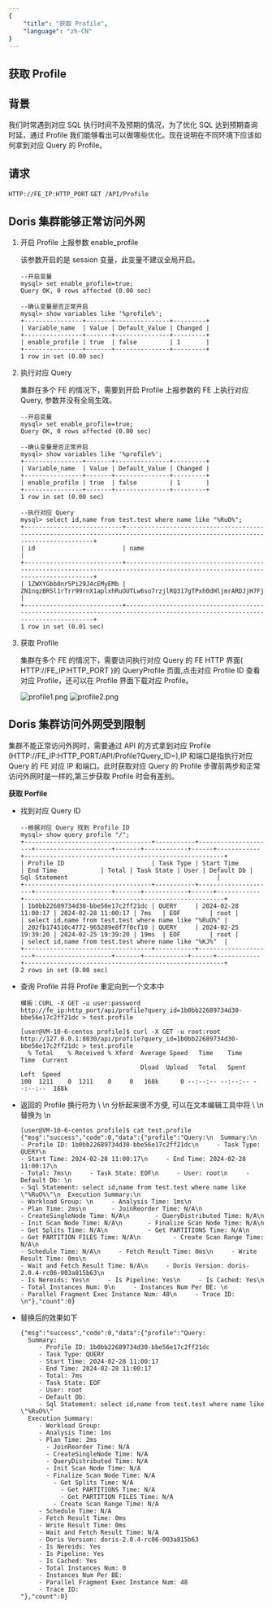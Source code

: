 ```yaml
---
{
    "title": "获取 Profile",
    "language": "zh-CN"
}
---
```


<!-- 
Licensed to the Apache Software Foundation (ASF) under one
or more contributor license agreements.  See the NOTICE file
distributed with this work for additional information
regarding copyright ownership.  The ASF licenses this file
to you under the Apache License, Version 2.0 (the
"License"); you may not use this file except in compliance
with the License.  You may obtain a copy of the License at

  http://www.apache.org/licenses/LICENSE-2.0

Unless required by applicable law or agreed to in writing,
software distributed under the License is distributed on an
"AS IS" BASIS, WITHOUT WARRANTIES OR CONDITIONS OF ANY
KIND, either express or implied.  See the License for the
specific language governing permissions and limitations
under the License.
-->

## 获取 Profile

## 背景

我们时常遇到对应 SQL 执行时间不及预期的情况，为了优化 SQL 达到预期查询时延，通过 Profile 我们能够看出可以做哪些优化。现在说明在不同环境下应该如何拿到对应 Query 的 Profile。

## 请求

`HTTP://FE_IP:HTTP_PORT`
`GET /API/Profile`


## Doris 集群能够正常访问外网

1. 开启 Profile 上报参数 enable_profile

   该参数开启的是 session 变量，此变量不建议全局开启。

    ```
    --开启变量
    mysql> set enable_profile=true;
    Query OK, 0 rows affected (0.00 sec)
    
    --确认变量是否正常开启
    mysql> show variables like '%profile%';
    +----------------+-------+---------------+---------+
    | Variable_name  | Value | Default_Value | Changed |
    +----------------+-------+---------------+---------+
    | enable_profile | true  | false         | 1       |
    +----------------+-------+---------------+---------+
    1 row in set (0.00 sec)
    ```

2. 执行对应 Query

   集群在多个 FE 的情况下，需要到开启 Profile 上报参数的 FE 上执行对应 Query, 参数并没有全局生效。

    ```
    --开启变量
    mysql> set enable_profile=true;
    Query OK, 0 rows affected (0.00 sec)

    --确认变量是否正常开启
    mysql> show variables like '%profile%';
    +----------------+-------+---------------+---------+
    | Variable_name  | Value | Default_Value | Changed |
    +----------------+-------+---------------+---------+
    | enable_profile | true  | false         | 1       |
    +----------------+-------+---------------+---------+
    1 row in set (0.00 sec)
    
    --执行对应 Query
    mysql> select id,name from test.test where name like "%RuO%";
    +---------------------------+-----------------------------------------------------------------------------------------------------------------------------+
    | id                        | name                                                                                                                        |
    +---------------------------+-----------------------------------------------------------------------------------------------------------------------------+
    | 1ZWXYGbb8nr5Pi29J4cEMyEMb | ZN1nqzBRSl1rTrr99rnX1aplxhRuOUTLw6so7rzjlRQ317gTPxh0dHljmrARDJjH7FjRkJW9c7YuUBmWikq7eNgmFKJPreWirDrGrFzUYH4eP6kDtSA3UTnNIIj |
    +---------------------------+-----------------------------------------------------------------------------------------------------------------------------+
    1 row in set (0.01 sec)
    ```

3. 获取 Profile

   集群在多个 FE 的情况下，需要访问执行对应 Query 的 FE HTTP 界面( HTTP://FE_IP:HTTP_PORT )的 QueryProfile 页面,点击对应 Profile ID 查看对应 Profile，还可以在 Profile 界面下载对应 Profile。

    ![profile1.png](/images/profile1.png)
    ![profile2.png](/images/profile2.png)

## Doris 集群访问外网受到限制

集群不能正常访问外网时，需要通过 API 的方式拿到对应 Profile (HTTP://FE_IP:HTTP_PORT/API/Profile?Query_ID=),IP 和端口是指执行对应 Query 的 FE 对应 IP 和端口。此时获取对应 Query 的 Profile 步骤前两步和正常访问外网时是一样的,第三步获取 Profile 时会有差别。

**获取 Porfile**

- 找到对应 Query ID

    ```
    --根据对应 Query 找到 Profile ID
    mysql> show query profile "/";
    +-----------------------------------+-----------+---------------------+---------------------+-------+------------+------+------------+-------------------------------------------------------+
    | Profile ID                        | Task Type | Start Time          | End Time            | Total | Task State | User | Default Db | Sql Statement                                         |
    +-----------------------------------+-----------+---------------------+---------------------+-------+------------+------+------------+-------------------------------------------------------+
    | 1b0bb22689734d30-bbe56e17c2ff21dc | QUERY     | 2024-02-28 11:00:17 | 2024-02-28 11:00:17 | 7ms   | EOF        | root |            | select id,name from test.test where name like "%RuO%" |
    | 202fb174510c4772-965289e8f7f0cf10 | QUERY     | 2024-02-25 19:39:20 | 2024-02-25 19:39:20 | 19ms  | EOF        | root |            | select id,name from test.test where name like "%KJ%"  |
    +-----------------------------------+-----------+---------------------+---------------------+-------+------------+------+------------+-------------------------------------------------------+
    2 rows in set (0.00 sec)
    ```

- 查询 Profile 并将 Profile 重定向到一个文本中

    ```
    模板：CURL -X GET -u user:password http://fe_ip:http_port/api/profile?query_id=1b0bb22689734d30-bbe56e17c2ff21dc > test.profile
    
    [user@VM-10-6-centos profile]$ curl -X GET -u root:root http://127.0.0.1:8030/api/profile?query_id=1b0bb22689734d30-bbe56e17c2ff21dc > test.profile
      % Total    % Received % Xferd  Average Speed   Time    Time     Time  Current
                                     Dload  Upload   Total   Spent    Left  Speed
    100  1211    0  1211    0     0   168k      0 --:--:-- --:--:-- --:--:--  168k
    ```

- 返回的 Profile 换行符为 \ \n 分析起来很不方便, 可以在文本编辑工具中将 \ \n 替换为 \n

    ```
    [user@VM-10-6-centos profile]$ cat test.profile
    {"msg":"success","code":0,"data":{"profile":"Query:\n  Summary:\n     
    - Profile ID: 1b0bb22689734d30-bbe56e17c2ff21dc\n     - Task Type: QUERY\n     
    - Start Time: 2024-02-28 11:00:17\n     - End Time: 2024-02-28 11:00:17\n     
    - Total: 7ms\n     - Task State: EOF\n     - User: root\n     - Default Db: \n     
    - Sql Statement: select id,name from test.test where name like \"%RuO%\"\n  Execution Summary:\n     
    - Workload Group: \n     - Analysis Time: 1ms\n     
    - Plan Time: 2ms\n       - JoinReorder Time: N/A\n       
    - CreateSingleNode Time: N/A\n       - QueryDistributed Time: N/A\n       
    - Init Scan Node Time: N/A\n       - Finalize Scan Node Time: N/A\n         
    - Get Splits Time: N/A\n           - Get PARTITIONS Time: N/A\n           
    - Get PARTITION FILES Time: N/A\n         - Create Scan Range Time: N/A\n     
    - Schedule Time: N/A\n     - Fetch Result Time: 0ms\n     - Write Result Time: 0ms\n     
    - Wait and Fetch Result Time: N/A\n     - Doris Version: doris-2.0.4-rc06-003a815b63\n     
    - Is Nereids: Yes\n     - Is Pipeline: Yes\n     - Is Cached: Yes\n     
    - Total Instances Num: 0\n     - Instances Num Per BE: \n     
    - Parallel Fragment Exec Instance Num: 48\n     - Trace ID: \n"},"count":0}
    ```
- 替换后的效果如下

    ```
    {"msg":"success","code":0,"data":{"profile":"Query:
      Summary:
         - Profile ID: 1b0bb22689734d30-bbe56e17c2ff21dc
         - Task Type: QUERY
         - Start Time: 2024-02-28 11:00:17
         - End Time: 2024-02-28 11:00:17
         - Total: 7ms
         - Task State: EOF
         - User: root
         - Default Db: 
         - Sql Statement: select id,name from test.test where name like \"%RuO%\"
      Execution Summary:
         - Workload Group: 
         - Analysis Time: 1ms
         - Plan Time: 2ms
           - JoinReorder Time: N/A
           - CreateSingleNode Time: N/A
           - QueryDistributed Time: N/A
           - Init Scan Node Time: N/A
           - Finalize Scan Node Time: N/A
             - Get Splits Time: N/A
               - Get PARTITIONS Time: N/A
               - Get PARTITION FILES Time: N/A
             - Create Scan Range Time: N/A
         - Schedule Time: N/A
         - Fetch Result Time: 0ms
         - Write Result Time: 0ms
         - Wait and Fetch Result Time: N/A
         - Doris Version: doris-2.0.4-rc06-003a815b63
         - Is Nereids: Yes
         - Is Pipeline: Yes
         - Is Cached: Yes
         - Total Instances Num: 0
         - Instances Num Per BE: 
         - Parallel Fragment Exec Instance Num: 48
         - Trace ID: 
    "},"count":0}
    ```
